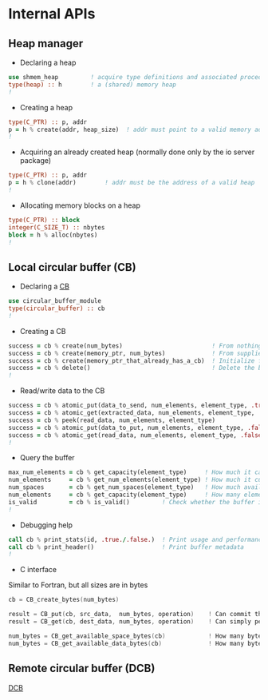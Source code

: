 # Internal APIs

## Heap manager 
* Declaring a heap
```.f90
use shmem_heap         ! acquire type definitions and associated procedures
type(heap) :: h        ! a (shared) memory heap
!
```
* Creating a heap
```.f90
type(C_PTR) :: p, addr
p = h % create(addr, heap_size)  ! addr must point to a valid memory address
!
```
* Acquiring an already created heap  (normally done only by the io server package)
```.f90
type(C_PTR) :: p, addr
p = h % clone(addr)        ! addr must be the address of a valid heap
!
```
* Allocating memory blocks on a heap
```.f90
type(C_PTR) :: block
integer(C_SIZE_T) :: nbytes
block = h % alloc(nbytes)
!
```

## Local circular buffer (CB)
* Declaring a [CB](#circular_buffer)
```.f90
use circular_buffer_module
type(circular_buffer) :: cb
!
```

* Creating a CB
```.f90
success = cb % create(num_bytes)                         ! From nothing
success = cb % create(memory_ptr, num_bytes)             ! From supplied memory
success = cb % create(memory_ptr_that_already_has_a_cb)  ! Initialize from existing CB (in shared memory, for example)
success = cb % delete()                                  ! Delete the buffer when done
!
```

* Read/write data to the CB
```.f90
success = cb % atomic_put(data_to_send, num_elements, element_type, .true.)   ! Put data in the buffer
success = cb % atomic_get(extracted_data, num_elements, element_type, .true.) ! Extract data from the buffer
success = cb % peek(read_data, num_elements, element_type)                    ! Look at the data without changing anything
success = cb % atomic_put(data_to_put, num_elements, element_type, .false.)   ! Put data in the buffer *without* making it accessible for reading
success = cb % atomic_get(read_data, num_elements, element_type, .false.)     ! Read data from the buffer *without* releasing the space
!
```

* Query the buffer
```.f90
max_num_elements = cb % get_capacity(element_type)     ! How much it can contain
num_elements     = cb % get_num_elements(element_type) ! How much it currently contains
num_spaces       = cb % get_num_spaces(element_type)   ! How much available space there is
num_elements     = cb % get_capacity(element_type)     ! How many elements can fit in total
is_valid         = cb % is_valid()         ! Check whether the buffer is usable
!
```

* Debugging help
```.f90
call cb % print_stats(id, .true./.false.)  ! Print usage and performance stats
call cb % print_header()                   ! Print buffer metadata
!
```

* C interface

Similar to Fortran, but all sizes are in bytes

```.c
cb = CB_create_bytes(num_bytes) 

result = CB_put(cb, src_data,  num_bytes, operation)    ! Can commit the data now to make it available immediately, or can wait
result = CB_get(cb, dest_data, num_bytes, operation)    ! Can simply peek, get the data without emptying the buffer, or completely extract it

num_bytes = CB_get_available_space_bytes(cb)            ! How many bytes can still fit
num_bytes = CB_get_available_data_bytes(cb)             ! How many bytes are stored
```

## Remote circular buffer (DCB)

[DCB](#distributed_circular_buffer)
